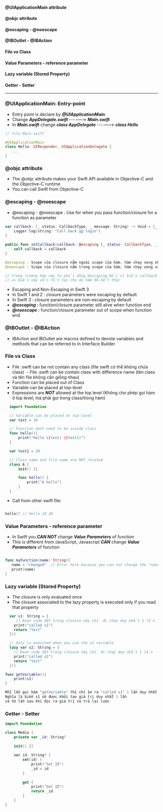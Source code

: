 
#### @UIApplicationMain attribute
#### @objc attribute
#### @escaping - @noescape
#### @IBOutlet - @IBAction

#### File vs Class
#### Value Parameters - reference parameter
#### Lazy variable (Stored Property)
#### Getter - Setter


----------------

### @UIApplicationMain: Entry-point
  - Entry point is declare by ***@UIApplicationMain***
  - Change ***AppDelegate.swift*** ------> ***Main.swift***
  - In ***Main.swift*** change ***class AppDelegate*** ------> ***class Hello***
  
  ```swift
  // file Main.swift
  
  @UIApplicationMain
  class Hello: UIResponder, UIApplicationDelegate { 
     ...
  }
  ```
  
### @objc attribute
  - The @objc attribute makes your Swift API available in Objective-C and the Objective-C runtime
  - You can call Swift from Objective-C 
  
### @escaping - @noescape
- @escaping - @noescape : Use for when you pass function/closure for a function as parameter

```swift
var callback: (_ status: CallbackType, _ message: String) -> Void = {_ in
    Logger.log(string: "Call back gg login")
}
    
public func setCallback(callback: @escaping (_ status: CallbackType, _ message: String?) -> Void) {
    self.callback = callback
}

@escaping : Scope của closure nằm ngoài scope của hàm, hàm chạy xong nhưng closure vẫn tồn tại 
@noescape : Scope của closure nằm trong scope của hàm, hàm chạy xong và closure cũng bị xóa khỏi bộ nhớ

// Trong trường hợp này ta phải dùng @escaping bởi vì biến callback được gán là global variable 
// => biến này vẫn tồn tại cho dù hàm đã kết thúc
```

- Escaping and Non-Escaping in Swift 3
- In Swift 1 and 2 : closure parameters were escaping by default
- In Swift 3 : closure parameters are non-escaping by default
- ***@escaping :*** function/closure parameter still alive when function end
- ***@noescape :*** function/closure parameter out of scope  when function end

### @IBOutlet - @IBAction
 - IBAction and IBOutlet are macros defined to denote variables and methods that can be referred to in Interface Builder
 
### File vs Class
  - File .swift can be not contain any class (file swift có thể không chứa class)
  - File .swift can be contain class with difference name (tên class và tên file không cần giống nhau)
  - Function can be placed out of Class
  - Variable can be placed at top-level
  - Expressions are ***NOT*** allowed at the top level (Không cho phép gọi hàm ở top level, mà phải gọi trong class/trong hàm)

  ```swift
    import Foundation

    // Variable can be placed at top-level 
    var test = 10  

    // Function dont need to be inside class
    func hello(){
        print("Hello \(test) \(test1)")
    }

    var test1 = 20

    // Class name and file name are NOT related 
    class A {
        init() {}

        func hello() {
            print("A hello")
        }
    }
  ```
  
  - Call from other swift file:
  
  ```swift
  
  hello() // Hello 10 20
  
  ```
  
### Value Parameters - reference parameter
  - In Swift you ***CAN NOT*** change ***Value Parameters*** of function
  - This is different from JavaScript, Javascript ***CAN*** change ***Value Parameters*** of function
  
  ```swift
  
  func myFunction(name: String){
     name = "changed"  // Error here because you can not change the "name" parameters
     print(name)
  }
  
  ```
### Lazy variable (Stored Property)
  - The closure is only evaluated once
  - The closure associated to the lazy property is executed only if you read that property

```swift
  var s1: String = {
     // Đoạn code đặt trong closure này chỉ đc chạy duy nhất 1 lần
    print("called s1")
    return "test"
  }()

  // Only is executed when you use the s2 variable
  lazy var s2: String = {
    // Đoạn code đặt trong closure này chỉ đc chạy duy nhất 1 lần
    print("called s2")
    return "test"
  }()

func getVariable(){
    print(s1)
}

Mỗi lần gọi hàm "getVariable" thì chỉ in ra "called s1" 1 lần duy nhất
Nghĩa là biến s1 sẽ được khởi tạo giá trị duy nhất 1 lần 
và từ lần sau khi đọc ra giá trị và trả lại luôn
```

### Getter - Setter

```swift
import Foundation

class Media {
    private var _id: String?
    
    init() {}
    
    var id: String? {
        set(id) {
            print("Set ID")
            _id = id
        }
        
        get {
            print("Get ID")
            return _id
        }
    }
}
```

